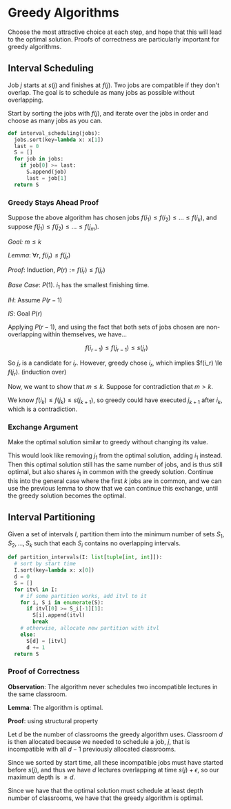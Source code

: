  # Greedy Algorithms

Choose the most attractive choice at each step, and hope that this will lead to the optimal solution. Proofs of correctness are particularly important for greedy algorithms.

 ## Interval Scheduling

 Job $j$ starts at $s(j)$ and finishes at $f(j)$. Two jobs are compatible if they don't overlap. The goal is to schedule as many jobs as possible without overlapping.

Start by sorting the jobs with $f(j)$, and iterate over the jobs in order and choose as many jobs as you can.

```python
def interval_scheduling(jobs):
  jobs.sort(key=lambda x: x[1])
  last = 0
  S = []
  for job in jobs:
    if job[0] >= last:
      S.append(job)
      last = job[1]
  return S
```

### Greedy Stays Ahead Proof

Suppose the above algorithm has chosen jobs $f(i_1) \le f(i_2) \le \ldots \le f(i_k)$, and suppose $f(j_1) \le f(j_2) \le \ldots \le f(j_m)$.

*Goal:* $m \le k$

*Lemma*: $\forall r$, $f(i_r) \le f(j_r)$

*Proof*: Induction, $P(r) := f(i_r) \le f(j_r)$

*Base Case*: $P(1)$. $i_1$ has the smallest finishing time.

*IH*: Assume $P(r - 1)$

*IS*: Goal $P(r)$

Applying $P(r - 1)$, and using the fact that both sets of jobs chosen are non-overlapping within themselves, we have...

$$
f(i_{r - 1}) \le f(j_{r - 1}) \le s(j_r)
$$

So $j_r$ is a candidate for $i_r$. However, greedy chose $i_r$, which implies $f(i_r) \le $f(j_r)$. (induction over)

Now, we want to show that $m \le k$. Suppose for contradiction that $m > k$.

We know $f(i_k) \le f(j_k) \le s(j_{k + 1})$, so greedy could have executed $j_{k + 1}$ after $i_k$, which is a contradiction.

### Exchange Argument

Make the optimal solution similar to greedy without changing its value.

This would look like removing $j_1$ from the optimal solution, adding $i_1$ instead. Then this optimal solution still has the same number of jobs, and is thus still optimal, but also shares $i_1$ in common with the greedy solution. Continue this into the general case where the first $k$ jobs are in common, and we can use the previous lemma to show that we can continue this exchange, until the greedy solution becomes the optimal.

## Interval Partitioning

Given a set of intervals $I$, partition them into the minimum number of sets $S_1, S_2, \ldots, S_k$ such that each $S_i$ contains no overlapping intervals.

```python
def partition_intervals(I: list[tuple[int, int]]):
  # sort by start time
  I.sort(key=lambda x: x[0])
  d = 0
  S = []
  for itvl in I:
    # if some partition works, add itvl to it
    for i, S_i in enumerate(S):
      if itvl[0] >= S_i[-1][1]:
        S[i].append(itvl)
        break
    # otherwise, allocate new partition with itvl
    else:
      S[d] = [itvl]
      d += 1
  return S
```

### Proof of Correctness

**Observation**: The algorithm never schedules two incompatible lectures in the same classroom.

**Lemma**: The algorithm is optimal.

**Proof**: using structural property

Let $d$ be the number of classrooms the greedy algorithm uses. Classroom $d$ is then allocated because we needed to schedule a job, $j$, that is incompatible with all $d - 1$ previously allocated classrooms.

Since we sorted by start time, all these incompatible jobs must have started before $s(j)$, and thus we have $d$ lectures overlapping at time $s(j) + \epsilon$, so our maximum depth is $\ge d$. 

Since we have that the optimal solution must schedule at least depth number of classrooms, we have that the greedy algorithm is optimal.
